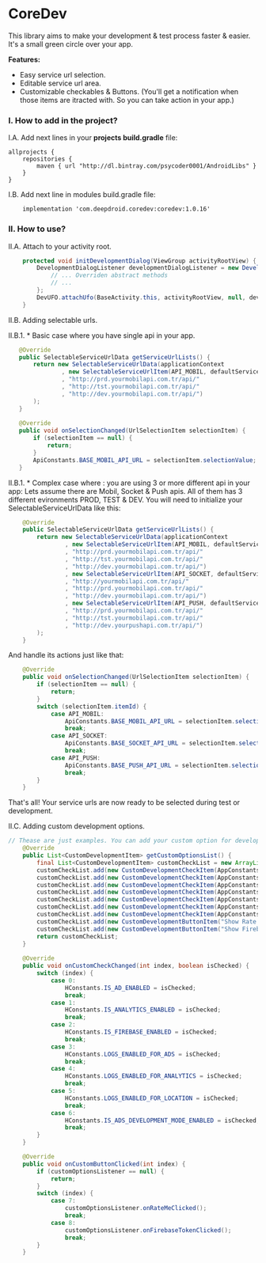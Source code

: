 # CoreDev
This library aims to make your development & test process faster & easier.
It's a small green circle over your app.

**Features:**
* Easy service url selection.
* Editable service url area.
* Customizable checkables & Buttons. (You'll get a notification when those items are itracted with. So you can take action in your app.)

### I. How to add in the project?
I.A. Add next lines in your **projects build.gradle** file:
```
allprojects {
    repositories {
        maven { url "http://dl.bintray.com/psycoder0001/AndroidLibs" }
    }
}
```

I.B. Add next line in modules build.gradle file:
```
    implementation 'com.deepdroid.coredev:coredev:1.0.16'
```

### II. How to use?
II.A. Attach to your activity root.
```java
    protected void initDevelopmentDialog(ViewGroup activityRootView) {
        DevelopmentDialogListener developmentDialogListener = new DevelopmentDialogListener() {
            // ... Overriden abstract methods
            // ...
        };
        DevUFO.attachUfo(BaseActivity.this, activityRootView, null, developmentDialogListener);
    }
```
II.B. Adding selectable urls.

II.B.1. * Basic case where you have single api in your app.
 ```java
    @Override
    public SelectableServiceUrlData getServiceUrlLists() {
        return new SelectableServiceUrlData(applicationContext
                , new SelectableServiceUrlItem(API_MOBIL, defaultServiceUrlIndex, "Mobil Api"
                , "http://prd.yourmobilapi.com.tr/api/"
                , "http://tst.yourmobilapi.com.tr/api/"
                , "http://dev.yourmobilapi.com.tr/api/")
        );
    }
    
    @Override
    public void onSelectionChanged(UrlSelectionItem selectionItem) {
        if (selectionItem == null) {
            return;
        }
        ApiConstants.BASE_MOBIL_API_URL = selectionItem.selectionValue;
    }
```

 II.B.1. * Complex case where : you are using 3 or more different api in your app:
 Lets assume there are Mobil, Socket & Push apis.
 All of them has 3 different evironments PROD, TEST & DEV.
 You will need to initialize your SelectableServiceUrlData like this:
```java
    @Override
    public SelectableServiceUrlData getServiceUrlLists() {
        return new SelectableServiceUrlData(applicationContext
                , new SelectableServiceUrlItem(API_MOBIL, defaultServiceUrlIndex, "Mobil Api"
                , "http://prd.yourmobilapi.com.tr/api/"
                , "http://tst.yourmobilapi.com.tr/api/"
                , "http://dev.yourmobilapi.com.tr/api/")
                , new SelectableServiceUrlItem(API_SOCKET, defaultServiceUrlIndex, "Socket Api"
                , "http://yourmobilapi.com.tr/api/"
                , "http://prd.yourmobilapi.com.tr/api/"
                , "http://dev.yourmobilapi.com.tr/api/")
                , new SelectableServiceUrlItem(API_PUSH, defaultServiceUrlIndex, "Push Api"
                , "http://prd.yourmobilapi.com.tr/api/"
                , "http://tst.yourmobilapi.com.tr/api/"
                , "http://dev.yourpushapi.com.tr/api/")
        );
    }
```
 And handle its actions just like that:
```java
    @Override
    public void onSelectionChanged(UrlSelectionItem selectionItem) {
        if (selectionItem == null) {
            return;
        }
        switch (selectionItem.itemId) {
            case API_MOBIL:
                ApiConstants.BASE_MOBIL_API_URL = selectionItem.selectionValue;
                break;
            case API_SOCKET:
                ApiConstants.BASE_SOCKET_API_URL = selectionItem.selectionValue;
                break;
            case API_PUSH:
                ApiConstants.BASE_PUSH_API_URL = selectionItem.selectionValue;
                break;
        }
    }
```
That's all! Your service urls are now ready to be selected during test or development.

II.C. Adding custom development options.
```java
// Thease are just examples. You can add your custom option for development.
    @Override
    public List<CustomDevelopmentItem> getCustomOptionsList() {
        final List<CustomDevelopmentItem> customCheckList = new ArrayList<>();
        customCheckList.add(new CustomDevelopmentCheckItem(AppConstants.IS_AD_ENABLED, "Ads Enabled"));
        customCheckList.add(new CustomDevelopmentCheckItem(AppConstants.IS_ANALYTICS_ENABLED, "Analytics Enabled"));
        customCheckList.add(new CustomDevelopmentCheckItem(AppConstants.IS_FIREBASE_ENABLED, "Firebase Enabled"));
        customCheckList.add(new CustomDevelopmentCheckItem(AppConstants.LOGS_ENABLED_FOR_ADS, "Logs Enabled for Ads"));
        customCheckList.add(new CustomDevelopmentCheckItem(AppConstants.LOGS_ENABLED_FOR_ANALYTICS, "Logs Enabled for Analytics"));
        customCheckList.add(new CustomDevelopmentCheckItem(AppConstants.LOGS_ENABLED_FOR_LOCATION, "Logs Enabled for Location"));
        customCheckList.add(new CustomDevelopmentCheckItem(AppConstants.IS_ADS_DEVELOPMENT_MODE_ENABLED, "Development Mode for Ads"));
        customCheckList.add(new CustomDevelopmentButtonItem("Show Rate Me Dialog"));
        customCheckList.add(new CustomDevelopmentButtonItem("Show Firebase Token"));
        return customCheckList;
    }
    
    @Override
    public void onCustomCheckChanged(int index, boolean isChecked) {
        switch (index) {
            case 0:
                HConstants.IS_AD_ENABLED = isChecked;
                break;
            case 1:
                HConstants.IS_ANALYTICS_ENABLED = isChecked;
                break;
            case 2:
                HConstants.IS_FIREBASE_ENABLED = isChecked;
                break;
            case 3:
                HConstants.LOGS_ENABLED_FOR_ADS = isChecked;
                break;
            case 4:
                HConstants.LOGS_ENABLED_FOR_ANALYTICS = isChecked;
                break;
            case 5:
                HConstants.LOGS_ENABLED_FOR_LOCATION = isChecked;
                break;
            case 6:
                HConstants.IS_ADS_DEVELOPMENT_MODE_ENABLED = isChecked;
                break;
        }
    }

    @Override
    public void onCustomButtonClicked(int index) {
        if (customOptionsListener == null) {
            return;
        }
        switch (index) {
            case 7:
                customOptionsListener.onRateMeClicked();
                break;
            case 8:
                customOptionsListener.onFirebaseTokenClicked();
                break;
        }
    }
```
